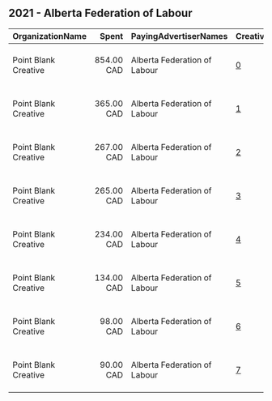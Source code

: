 ## 2021 - Alberta Federation of Labour 
|OrganizationName|Spent|PayingAdvertiserNames|CreativeUrls|Impressions|Genders|AgeBrackets|CountryCodes|BillingAddresses|CandidateBallotInformation|
|:---|---:|:---|:---|---:|:---|:---|:---|:---|:---|
|Point Blank Creative|854.00 CAD|Alberta Federation of Labour|[0](https://www.snap.com/political-ads/asset/cb91c0d1586adbea06198710aadae12d3cefb6e2ba506a876d76521816c0366b?mediaType=png)|141,410||25+|canada|"505 Hamilton St., Room 301,Vancouver,V6B 2R1,CA"||
|Point Blank Creative|365.00 CAD|Alberta Federation of Labour|[1](https://www.snap.com/political-ads/asset/6f2c6c81f7d2d33493a79c00b700f205a1af6370571889de81ef112bdfb0dbe2?mediaType=png)|31,913||25+|canada|"505 Hamilton St., Room 301,Vancouver,V6B 2R1,CA"||
|Point Blank Creative|267.00 CAD|Alberta Federation of Labour|[2](https://www.snap.com/political-ads/asset/647dfb0394922c68a7c125f738cc157444de18e6b61676193a3487a4e1d6aef1?mediaType=png)|54,558||25+|canada|"505 Hamilton St., Room 301,Vancouver,V6B 2R1,CA"||
|Point Blank Creative|265.00 CAD|Alberta Federation of Labour|[3](https://www.snap.com/political-ads/asset/7dc3a19849f5d2827a88cb74e9d74e1e7da266a30b034dc22a6857a4fb73f927?mediaType=png)|15,379||25+|canada|"505 Hamilton St., Room 301,Vancouver,V6B 2R1,CA"||
|Point Blank Creative|234.00 CAD|Alberta Federation of Labour|[4](https://www.snap.com/political-ads/asset/6f2c6c81f7d2d33493a79c00b700f205a1af6370571889de81ef112bdfb0dbe2?mediaType=png)|15,808||25+|canada|"505 Hamilton St., Room 301,Vancouver,V6B 2R1,CA"||
|Point Blank Creative|134.00 CAD|Alberta Federation of Labour|[5](https://www.snap.com/political-ads/asset/7dc3a19849f5d2827a88cb74e9d74e1e7da266a30b034dc22a6857a4fb73f927?mediaType=png)|10,732||25+|canada|"505 Hamilton St., Room 301,Vancouver,V6B 2R1,CA"||
|Point Blank Creative|98.00 CAD|Alberta Federation of Labour|[6](https://www.snap.com/political-ads/asset/cb91c0d1586adbea06198710aadae12d3cefb6e2ba506a876d76521816c0366b?mediaType=png)|14,513||25+|canada|"505 Hamilton St., Room 301,Vancouver,V6B 2R1,CA"||
|Point Blank Creative|90.00 CAD|Alberta Federation of Labour|[7](https://www.snap.com/political-ads/asset/647dfb0394922c68a7c125f738cc157444de18e6b61676193a3487a4e1d6aef1?mediaType=png)|15,417||25+|canada|"505 Hamilton St., Room 301,Vancouver,V6B 2R1,CA"||
